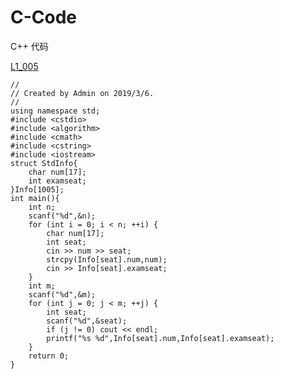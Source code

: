 # C-Code
C++ 代码

[L1_005](https://pintia.cn/problem-sets/994805046380707840/problems/994805140211482624)

    //
    // Created by Admin on 2019/3/6.
    //
    using namespace std;
    #include <cstdio>
    #include <algorithm>
    #include <cmath>
    #include <cstring>
    #include <iostream>
    struct StdInfo{
        char num[17];
        int examseat;
    }Info[1005];
    int main(){
        int n;
        scanf("%d",&n);
        for (int i = 0; i < n; ++i) {
            char num[17];
            int seat;
            cin >> num >> seat;
            strcpy(Info[seat].num,num);
            cin >> Info[seat].examseat;
        }
        int m;
        scanf("%d",&m);
        for (int j = 0; j < m; ++j) {
            int seat;
            scanf("%d",&seat);
            if (j != 0) cout << endl;
            printf("%s %d",Info[seat].num,Info[seat].examseat);
        }
        return 0;
    }
